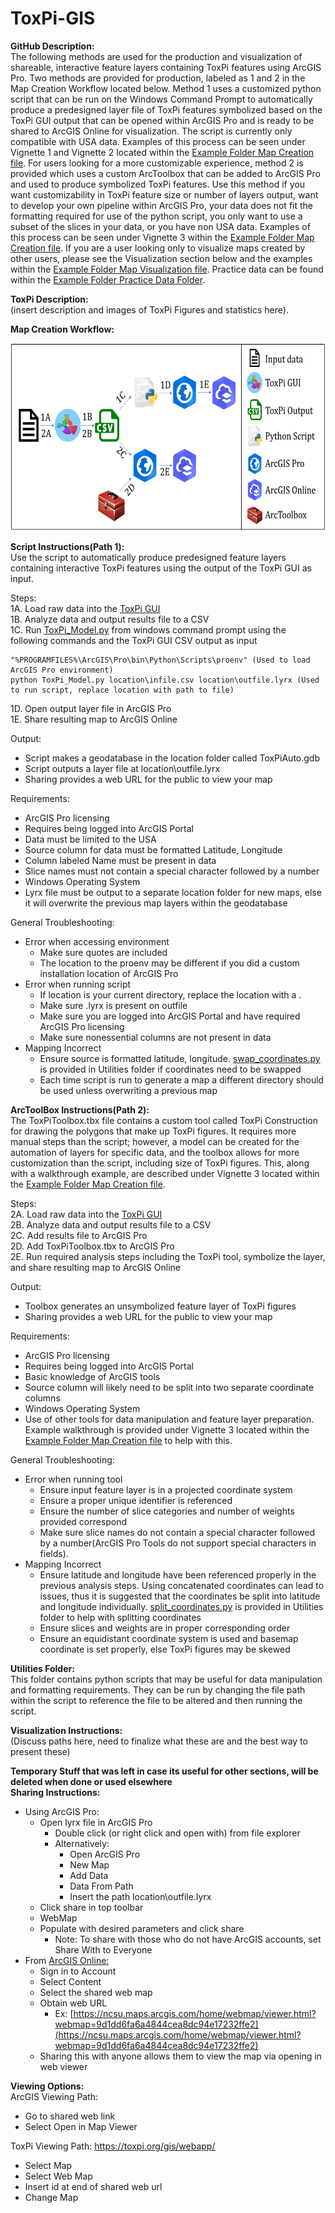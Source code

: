 # ToxPi-GIS
**GitHub Description:**  
The following methods are used for the production and visualization of shareable, interactive feature layers containing ToxPi features using ArcGIS Pro. Two methods are provided for production, labeled as 1 and 2 in the Map Creation Workflow located below. Method 1 uses a customized python script that can be run on the Windows Command Prompt to automatically produce a predesigned layer file of ToxPi features symbolized based on the ToxPi GUI output that can be opened within ArcGIS Pro and is ready to be shared to ArcGIS Online for visualization. The script is currently only compatible with USA data. Examples of this process can be seen under Vignette 1 and Vignette 2 located within the [Example Folder Map Creation file](https://github.com/Jonathon-Fleming/ToxPi-GIS/blob/main/Examples/Map%20Creation.md). For users looking for a more customizable experience, method 2 is provided which uses a custom ArcToolbox that can be added to ArcGIS Pro and used to produce symbolized ToxPi features. Use this method if you want customizability in ToxPi feature size or number of layers output, want to develop your own pipeline within ArcGIS Pro, your data does not fit the formatting required for use of the python script, you only want to use a subset of the slices in your data, or you have non USA data. Examples of this process can be seen under Vignette 3 within the [Example Folder Map Creation file](https://github.com/Jonathon-Fleming/ToxPi-GIS/blob/main/Examples/Map%20Creation.md). If you are a user looking only to visualize maps created by other users, please see the Visualization section below and the examples within the [Example Folder Map Visualization file](https://github.com/Jonathon-Fleming/ToxPi-GIS/blob/main/Examples/Map%20Visualization.md). Practice data can be found within the [Example Folder Practice Data Folder](https://github.com/Jonathon-Fleming/ToxPi-GIS/tree/main/Examples/Practice%20Data).  
  
**ToxPi Description:**  
(insert description and images of ToxPi Figures and statistics here).  
  
**Map Creation Workflow:**  
<p align = "center">
<img src="https://github.com/Jonathon-Fleming/ToxPi-GIS/blob/main/Images/MapCreationWorkflow.PNG" data-canonical-  
src="https://github.com/Jonathon-Fleming/ToxPi-GIS/blob/main/Images/MapCreationWorkflow.PNG" width="600" height="300" />  
</p>  
  
**Script Instructions(Path 1):**   
Use the script to automatically produce predesigned feature layers containing interactive ToxPi features using the output of the ToxPi GUI as input.  

Steps:  
1A. Load raw data into the [ToxPi GUI](https://toxpi.org/)  
1B. Analyze data and output results file to a CSV  
1C. Run [ToxPi_Model.py](https://github.com/Jonathon-Fleming/ToxPi-GIS/blob/main/ToxPi_Model.py) from windows command prompt using the following commands and the ToxPi GUI CSV output as input  
```
"%PROGRAMFILES%\ArcGIS\Pro\bin\Python\Scripts\proenv" (Used to load ArcGIS Pro environment)  
python ToxPi_Model.py location\infile.csv location\outfile.lyrx (Used to run script, replace location with path to file)
```
1D. Open output layer file in ArcGIS Pro  
1E. Share resulting map to ArcGIS Online  

Output:  
  * Script makes a geodatabase in the location folder called ToxPiAuto.gdb  
  * Script outputs a layer file at location\outfile.lyrx  
  * Sharing provides a web URL for the public to view your map  

Requirements: 
* ArcGIS Pro licensing  
* Requires being logged into ArcGIS Portal  
* Data must be limited to the USA  
* Source column for data must be formatted Latitude, Longitude  
* Column labeled Name must be present in data  
* Slice names must not contain a special character followed by a number  
* Windows Operating System  
* Lyrx file must be output to a separate location folder for new maps, else it will overwrite the previous map layers within the geodatabase  

General Troubleshooting:  
* Error when accessing environment  
  * Make sure quotes are included  
  * The location to the proenv may be different if you did a custom installation location of ArcGIS Pro  
* Error when running script  
  * If location is your current directory, replace the location with a .  
  * Make sure .lyrx is present on outfile   
  * Make sure you are logged into ArcGIS Portal and have required ArcGIS Pro licensing  
  * Make sure nonessential columns are not present in data  
* Mapping Incorrect
  * Ensure source is formatted latitude, longitude. [swap_coordinates.py](https://github.com/Jonathon-Fleming/ToxPi-GIS/blob/main/Utilities/Swap_Coordinates.py) is provided in Utilities folder if coordinates need to be swapped  
  * Each time script is run to generate a map a different directory should be used unless overwriting a previous map     
  
  
**ArcToolBox Instructions(Path 2):**  
The ToxPiToolbox.tbx file contains a custom tool called ToxPi Construction for drawing the polygons that make up ToxPi figures. It requires more manual steps than the script; however, a model can be created for the automation of layers for specific data, and the toolbox allows for more customization than the script, including size of ToxPi figures. This, along with a walkthrough example, are described under Vignette 3 located within the [Example Folder Map Creation file](https://github.com/Jonathon-Fleming/ToxPi-GIS/blob/main/Examples/Map%20Creation.md).  

Steps:  
2A. Load raw data into the [ToxPi GUI](https://toxpi.org/)  
2B. Analyze data and output results file to a CSV  
2C. Add results file to ArcGIS Pro  
2D. Add ToxPiToolbox.tbx to ArcGIS Pro  
2E. Run required analysis steps including the ToxPi tool, symbolize the layer, and share resulting map to ArcGIS Online  
  
Output:  
  * Toolbox generates an unsymbolized feature layer of ToxPi figures     
  * Sharing provides a web URL for the public to view your map  

Requirements: 
* ArcGIS Pro licensing  
* Requires being logged into ArcGIS Portal  
* Basic knowledge of ArcGIS tools    
* Source column will likely need to be split into two separate coordinate columns  
* Windows Operating System  
* Use of other tools for data manipulation and feature layer preparation. Example walkthrough is provided under Vignette 3 located within the [Example Folder Map Creation file](https://github.com/Jonathon-Fleming/ToxPi-GIS/blob/main/Examples/Map%20Creation.md) to help with this.  

General Troubleshooting:  
* Error when running tool   
  * Ensure input feature layer is in a projected coordinate system  
  * Ensure a proper unique identifier is referenced  
  * Ensure the number of slice categories and number of weights provided correspond   
  * Make sure slice names do not contain a special character followed by a number(ArcGIS Pro Tools do not support special characters in fields).
* Mapping Incorrect  
  * Ensure latitude and longitude have been referenced properly in the previous analysis steps. Using concatenated coordinates can lead to issues, thus it is suggested that the coordinates be split into latitude and longitude individually. [split_coordinates.py](https://github.com/Jonathon-Fleming/ToxPi-GIS/blob/main/Utilities/Split_Coordinates.py) is provided in Utilities folder to help with splitting coordinates  
  * Ensure slices and weights are in proper corresponding order   
  * Ensure an equidistant coordinate system is used and basemap coordinate is set properly, else ToxPi figures may be skewed  

**Utilities Folder:**  
This folder contains python scripts that may be useful for data manipulation and formatting requirements. They can be run by changing the file path within the script to reference the file to be altered and then running the script.  

**Visualization Instructions:**  
(Discuss paths here, need to finalize what these are and the best way to present these)

**Temporary Stuff that was left in case its useful for other sections, will be deleted when done or used elsewhere**  
**Sharing Instructions:**   
* Using ArcGIS Pro:  
  * Open lyrx file in ArcGIS Pro  
    * Double click (or right click and open with) from file explorer  
    * Alternatively:  
      * Open ArcGIS Pro  
      * New Map  
      * Add Data  
      * Data From Path  
      * Insert the path location\outfile.lyrx  
  * Click share in top toolbar  
  * WebMap  
  * Populate with desired parameters and click share  
    * Note: To share with those who do not have ArcGIS accounts, set Share With to Everyone  
* From [ArcGIS Online:](https://www.arcgis.com/home/index.html)   
  * Sign in to Account  
  * Select Content  
  * Select the shared web map  
  * Obtain web URL  
    * Ex: [https://ncsu.maps.arcgis.com/home/webmap/viewer.html?webmap=9d1dd6fa6a4844cea8dc94e17232ffe2](https://ncsu.maps.arcgis.com/home/webmap/viewer.html?webmap=9d1dd6fa6a4844cea8dc94e17232ffe2)  
  * Sharing this with anyone allows them to view the map via opening in web viewer  

**Viewing Options:**  
ArcGIS Viewing Path:  
* Go to shared web link  
* Select Open in Map Viewer  

ToxPi Viewing Path: https://toxpi.org/gis/webapp/  
  * Select Map  
  * Select Web Map  
  * Insert id at end of shared web url  
  * Change Map  



    
    
